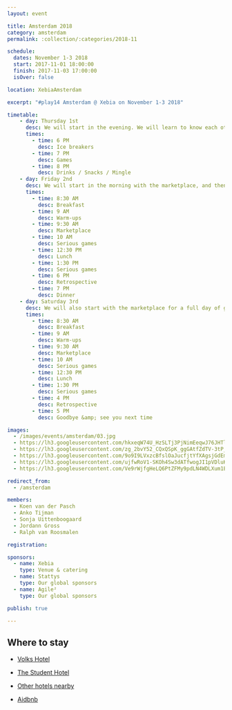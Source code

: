 ```yaml
---
layout: event

title: Amsterdam 2018
category: amsterdam
permalink: :collection/:categories/2018-11

schedule:
  dates: November 1-3 2018
  start: 2017-11-01 18:00:00
  finish: 2017-11-03 17:00:00
  isOver: false

location: XebiaAmsterdam

excerpt: "#play14 Amsterdam @ Xebia on November 1-3 2018"

timetable:
    - day: Thursday 1st
      desc: We will start in the evening. We will learn to know each other and share a nice time all together.
      times:
        - time: 6 PM
          desc: Ice breakers
        - time: 7 PM
          desc: Games
        - time: 8 PM
          desc: Drinks / Snacks / Mingle
    - day: Friday 2nd
      desc: We will start in the morning with the marketplace, and then we will play games all day long.
      times:
        - time: 8:30 AM
          desc: Breakfast
        - time: 9 AM
          desc: Warm-ups
        - time: 9:30 AM
          desc: Marketplace
        - time: 10 AM
          desc: Serious games
        - time: 12:30 PM
          desc: Lunch
        - time: 1:30 PM
          desc: Serious games
        - time: 6 PM
          desc: Retrospective
        - time: 7 PM
          desc: Dinner 
    - day: Saturday 3rd
      desc: We will also start with the marketplace for a full day of games. Whoever needs to catch a plane can leave earlier.
      times:
        - time: 8:30 AM
          desc: Breakfast
        - time: 9 AM
          desc: Warm-ups
        - time: 9:30 AM
          desc: Marketplace
        - time: 10 AM
          desc: Serious games
        - time: 12:30 PM
          desc: Lunch
        - time: 1:30 PM
          desc: Serious games
        - time: 4 PM
          desc: Retrospective
        - time: 5 PM
          desc: Goodbye &amp; see you next time

images:
  - /images/events/amsterdam/03.jpg
  - https://lh3.googleusercontent.com/hkxeqW74U_HzSLTj3PjNimEeqwJ76JHTlKotHRfVqwsBNGXiHAyqQWtwmOA7r8R52y9du9-EHQwm0mUIA9RTjWp6EzjbYPme9MeZRr5bM8DoEiuoWZTJjxdYy3jxYqCAacGeawe7Gv1uY1-YSJ8kIaiK4RGdXHu8s5Myt7taXWDP1cGnGMIo0hNM0ZMBJ0937F06f0Pw5mGDYuDAByd5FQ8MJ1a1JHftFccleyQojatfYGkmP1SaqZQ8ENUtqE15bMEHT-vG2L4LBULPLV4HEoLo38bjlfXm7NURJOJBZCGmAl47p5pC9JMRI1ArePfsYh_7M4N88WyzZ04UjkCy0xH6MAUo_Zle-xz_gi7i0lKHVKVMFSCnaCn2oWSaPVYkO37w5k1_6Z5P8m-ruz7SL6YNBEcNp7g-8udU9A7cZYErGc6OMDrA3ud1wpej-BcD5hwOjkxuN_Hpef5pA36QymY8KEllAGvisWDyPULhlIMzX5iCTuuu6fjf6mB-hrA3gNnw58IVcBaCneAnf1fd3bHIbtqECiIcs32ausQ-FExnZc-dZE0yihSL8KftwAeIyOzuMQroUe2vPG9GdUdnY0vR74o94NaKYKIZpUer-zAjxeTA9qI395ky9tSHsXUN1GxUTsC0gnBvSJKMoTA0f5SicYTUlPm4=w2511-h1884-no
  - https://lh3.googleusercontent.com/zg_2bvY52_CQxQSpK_ggGAtfZdTV-3tP_fZ7MQCYhkHOvWngBjDxZuhpHNn8EuH8u7zcJgis5i0npV0NvwWK3PoBEnf1gmHobiFAGReb6_yTUmEK6Q14NIhRlKgv_cAILVfQ6zVt54qHrNsiGVsk2JqdOAb9xLO3GRFKZ1ykTEsizk62zWlcXBsh_G7Ry6ifPgT7pOjgSmCO5XjkML5NKsFPMsmCrdEC7H5d08Gmd_iTay7mK3qB2d_a2J-tc6wpV3LMIGnI9chGrwwU5d4o8YERYQF6TW4-YQYPSd16mEFYuONEc5cENRdxCyyx-tcQez3T_qsoLZWWLSFrs6ry_2kixJirT6e0Hnl20rhZmHGj25O2qwZzDwz2Xi7JAUldQLMznP8FNopFSzyWqzoFCkAiFOQYUv70s1E1XQ3vzgmtzJJrgdkMnDZtUprW1XCs5wZxLQNgwsuW62QCpOGM4DY1BVhkQUayLqjRppAgWcfsROezY-riyM8c9sKXgQi6e1KNyZ1fGP9NcA3TkR5fN33kcjz35RhLRnNQn-xJ7mMQN8fk27t_j3jbmNRn0djjLvzsADLtWyCYE4stLsPhU3KwG_KbzISmJVr5_i-VYqkAUthYqFjr5onrhr3qXm-hxcCLstiZ3D6CJWaElfKxFl__LFgqTL3V=w2511-h1884-no
  - https://lh3.googleusercontent.com/9o9I9LVxzcBfslOaJucfjtYfXAgsjGdEm11lRCZcYzjEXiNWxkBvIO8vdTCJ2g_SzUET4yBgcpXNfZaMh80IPSE91iBaKXHTgNtxd2h_ah-V3zCQc5DTrTaKL5v6LiNXFO-jwEa2T0-2PSqnU-QWC_IsG0XFtFYtO45SWIugnMimJmZMKVs3gija74VupPsjDeq2kweTqoSYks5Xvyz8SdAx-MuI2J8y54-JIVlWB_Fd6ERZiJEqzGgKSDgExGrWLfiXziA3Fyxkifa-9hlhoa5wWthcSohJDj0gjefEIIz08XlF1p84JKVYdTvKigptSibROFY64C-iU35SI40M1ZI2Z4NwMT0Jmq1veIfl0ELoB4zOnaHKjlILjK_NOoo3RRikVCAukBKcCxaIuheo_x28eJrxJeWF4At88OOUmZLZwYIHvgswZEvFcX8RCPNXJx1nhjjtYxLDQgcTY0z9IIoE9fH6xKvyX9unt4-RYb5n1aMIlczAlg_tV0lXSJ39I3ePURzh3AAG8Rwbp9hjj2gfWLqPwJ45T5qQD7SJDT6BAaR-w_NpcoMD69FCfmya76c9-iQHgosQn4hDT4ALmEGp40bl6HE33U8EGiuY8CS6zW7W9QUM51emX1eETsMs9-OSRyocn797mUzCpdSC8yMUGbVuUWpH=w3348-h1884-no
  - https://lh3.googleusercontent.com/ujfwRoV1-SKOh4Sw3dATfwogJI1pVDluKZZpkxGeV68OHUOXLWfgyp6aN99wPI_m955RnfnJtnHmLr0bxTrSiA6qN4mW5cxOdlTLeySWEhXvy00wEiTp0PekcP3ysrVIM1GzbDdpGMjPVtuvWPJedE9epqLhTs1Hcp5B8Ysz80sCu8l6XQHQomdvoIiGhEVYHdp9lSECplue3A9icMUjkLgt60ycBYIGjXHYajToHFgb7UEiwaT0OYKuSxYsEKuKo8ZpMQlYwScmQDDXGOGMqJDy1svPTF_rpXM89vtzUxItrglmWjmpfmpTMSm5_WHcsaOcXmTfJPsnlcILLWbYpdhbh5ATSF6hDPkwEIzYST9I9-F7rIcVKZ208VguAdVoWO5HtRLkyEAHlGA-0z0JRvhFXLbPMWtskZgI4FGin4UCldogyOWmNuRno6RmAM_u7-UdnibDnJTshH9uw5_nDSsSwUpItoJrXO4CTp4j6sKVG33EYGH27yKyd5LXIi8-thh2qS2tKsyciUIzvasmG9D3r3KkwchRsIE7PwUg7Ebn6pcaELjaTq_M1hEhAUCS_L89s8F-pqQzLIdpleTH2x3_RuWkKYpJWJO_Iht964cRSZ4vk5t-bvY3436jFUDgFtqqBFfRfPC2hHKQDfM49CNmDJRRKnq2=w2511-h1884-no
  - https://lh3.googleusercontent.com/Ve9rWjfgHeLQ6PtZFMy9pdLN4WDLXum1E10JCGc6740mk3zBidmbfRn9gv0ZodMBOPOXzM1R_n0t-YLp2puHPFiCKSu1GUSO4JXyqrCTk2jTj3K77ck3YS_U8j2qwx78Lr9gCO4HKwGh9uba8-0i0C7-8UXoaTZgSWGo4Js3HnwZQXitWrntd_OI6XDDCsKS6uUHrEOwKa1DaGawky36vJ_Sp6g8pO6mrE0_DoRnU3n6_AsHB1hbxTWTnTCokeM-uXOPyPBe-oCUZ4CDSj_qgu4cYQma4kl3QGZ6PJ8PXJp8T6BTxImL6YELLU15wh27PZOLIiID7wifiB7hCAbK0s5MS_5HoNWNzQeCR5jqizKIzHCauc3BMamTx6yP6eK5Yi5FwH9ERU23WmlS9-B9Ep5QCbXfMGhMiZs8X4JruAPECx26AYx481h-wIsnIPrvMPll21VeEwk7ZyxPi9WmaStYeWjRCq7Q8X0A-5z-p3IDuBw-HugbGd49HFlQf2QF4H0ulhNmogCPjvktg1MFseA5B-SPAhBcZ1ZG8KMc_LOnTiUcbcsdCqJalARwMxeQd6qmWnWbEWx7xfoZDsaIm9SDMV8XJi9kDRwZB_V_2UeX7vgcxiFR9mXZ-YzuHn9f4fHdnJ8r9hrXlzyBrsoYq1NQSWZk1ZhTHQ=w2511-h1884-no

redirect_from:
  - /amsterdam

members:
  - Koen van der Pasch
  - Anko Tijman
  - Sonja Uittenboogaard
  - Jordann Gross
  - Ralph van Roosmalen

registration: 

sponsors:
  - name: Xebia
    type: Venue & catering
  - name: Stattys
    type: Our global sponsors
  - name: Agile²
    type: Our global sponsors

publish: true

---
```


## Where to stay

* <i class='fa fa-hotel fa-2x fa-fw'></i> [Volks Hotel](https://www.volkshotel.nl/en)
* <i class='fa fa-hotel fa-2x fa-fw'></i> [The Student Hotel](https://www.thestudenthotel.com/amsterdam-city/)
* <i class='fa fa-hotel fa-2x fa-fw'></i> [Other hotels nearby](https://www.google.nl/maps/search/hotels/@52.3540208,4.9035749,15z/data=!3m1!4b1)

* <i class='fa fa-globe fa-2x fa-fw'></i> [Aidbnb](https://www.airbnb.nl/s/Amsterdam/homes)
